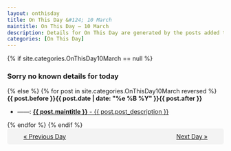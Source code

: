 ```yaml
---
layout: onthisday
title: On This Day &#124; 10 March
maintitle: On This Day — 10 March
description: Details for On This Day are generated by the posts added to the website so the content is subject to changes/updates over time.
categories: [On This Day]
---
```


{% if site.categories.OnThisDay10March == null %}
<h3>Sorry no known details for today</h3>
{% else %}
{% for post in site.categories.OnThisDay10March reversed %}
<strong>{{ post.before }}{{ post.date | date: "%e %B %Y" }}{{ post.after }}</strong>
<ul>
<li> ——: <a class="{{ post.class }}" href="{{ post.url }}"><strong>{{ post.maintitle }}</strong> - {{ post.post_description }}</a></li>
</ul>
{% endfor %}
{% endif %}

<div style="background-color: #f3f3f3; padding: 10px; border-radius: 5px; text-align: center; display: flex; justify-content: space-evenly;">
<a href="/onthisday/03/03-09">« Previous Day</a>
<span style="visibility:hidden;">[ Visit Leap Year February 29 ]</span>
<a href="/onthisday/03/03-11">Next Day »</a>
</div>
